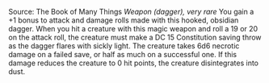 Source: The Book of Many Things
*Weapon (dagger), very rare*
You gain a +1 bonus to attack and damage rolls made with this hooked, obsidian dagger.
When you hit a creature with this magic weapon and roll a 19 or 20 on the attack roll, the creature must make a DC 15 Constitution saving throw as the dagger flares with sickly light. The creature takes 6d6 necrotic damage on a failed save, or half as much on a successful one. If this damage reduces the creature to 0 hit points, the creature disintegrates into dust.